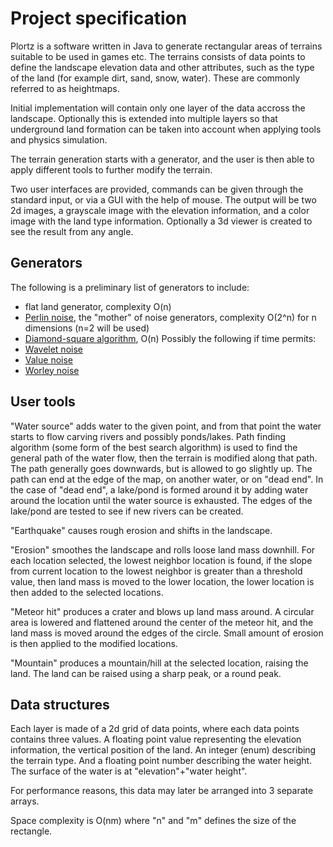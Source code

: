 # Project specification
Plortz is a software written in Java to generate rectangular areas of terrains suitable to be used in games etc. The terrains consists of data points to define the landscape elevation data and other attributes, such as the type of the land (for example dirt, sand, snow, water). These are commonly referred to as heightmaps.

Initial implementation will contain only one layer of the data accross the landscape. Optionally this is extended into multiple layers so that underground land formation can be taken into account when applying tools and physics simulation.

The terrain generation starts with a generator, and the user is then able to apply different tools to further modify the terrain.

Two user interfaces are provided, commands can be given through the standard input, or via a GUI with the help of mouse. The output will be two 2d images, a grayscale image with the elevation information, and a color image with the land type information. Optionally a 3d viewer is created to see the result from any angle.


## Generators
The following is a preliminary list of generators to include:
* flat land generator, complexity O(n)
* [Perlin noise](https://en.wikipedia.org/wiki/Perlin_noise), the "mother" of noise generators, complexity O(2^n) for n dimensions (n=2 will be used)
* [Diamond-square algorithm](https://en.wikipedia.org/wiki/Diamond-square_algorithm), O(n)
Possibly the following if time permits:
* [Wavelet noise](https://en.wikipedia.org/wiki/Wavelet_noise)
* [Value noise](https://en.wikipedia.org/wiki/Value_noise)
* [Worley noise](https://en.wikipedia.org/wiki/Worley_noise)


## User tools
"Water source" adds water to the given point, and from that point the water starts to flow carving rivers and possibly ponds/lakes. Path finding algorithm (some form of the best search algorithm) is used to find the general path of the water flow, then the terrain is modified along that path. The path generally goes downwards, but is allowed to go slightly up. The path can end at the edge of the map, on another water, or on "dead end". In the case of "dead end", a lake/pond is formed around it by adding water around the location until the water source is exhausted. The edges of the lake/pond are tested to see if new rivers can be created.

"Earthquake" causes rough erosion and shifts in the landscape.

"Erosion" smoothes the landscape and rolls loose land mass downhill. For each location selected, the lowest neighbor location is found, if the slope from current location to the lowest neighbor is greater than a threshold value, then land mass is moved to the lower location, the lower location is then added to the selected locations.

"Meteor hit" produces a crater and blows up land mass around. A circular area is lowered and flattened around the center of the meteor hit, and the land mass is moved around the edges of the circle. Small amount of erosion is then applied to the modified locations.

"Mountain" produces a mountain/hill at the selected location, raising the land. The land can be raised using a sharp peak, or a round peak.


## Data structures
Each layer is made of a 2d grid of data points, where each data points contains three values. A floating point value representing the elevation information, the vertical position of the land. An integer (enum) describing the terrain type. And a floating point number describing the water height. The surface of the water is at "elevation"+"water height".

For performance reasons, this data may later be arranged into 3 separate arrays.

Space complexity is O(nm) where "n" and "m" defines the size of the rectangle.
